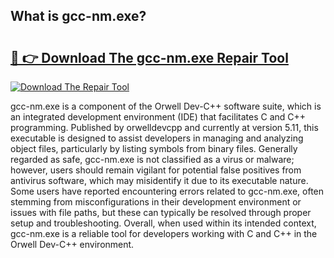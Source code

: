 ## What is gcc-nm.exe? 

# <h2><a href="https://exedetect.com/download.php?gcc-nm.exe">🔗 👉 Download The gcc-nm.exe Repair Tool</a></h2>

[![Download The Repair Tool](https://exedetect.com/download-button.jpg)](https://exedetect.com/download.php?gcc-nm.exe)

gcc-nm.exe is a component of the Orwell Dev-C++ software suite, which is an integrated development environment (IDE) that facilitates C and C++ programming. Published by orwelldevcpp and currently at version 5.11, this executable is designed to assist developers in managing and analyzing object files, particularly by listing symbols from binary files. Generally regarded as safe, gcc-nm.exe is not classified as a virus or malware; however, users should remain vigilant for potential false positives from antivirus software, which may misidentify it due to its executable nature. Some users have reported encountering errors related to gcc-nm.exe, often stemming from misconfigurations in their development environment or issues with file paths, but these can typically be resolved through proper setup and troubleshooting. Overall, when used within its intended context, gcc-nm.exe is a reliable tool for developers working with C and C++ in the Orwell Dev-C++ environment.